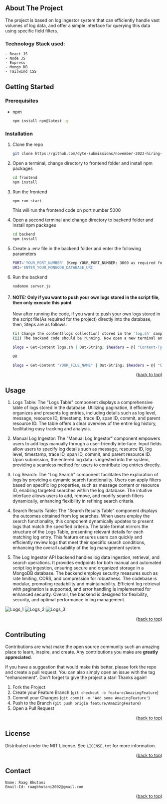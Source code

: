 <!-- ABOUT THE PROJECT -->
## About The Project
The project is based on log ingestor system that can efficiently handle vast volumes of log data, and offer a simple interface for querying this data using specific field filters.



### Technology Stack used:
```
- React JS
- Node JS
- Express
- Mongo DB
- Tailwind CSS
```


<!-- GETTING STARTED -->
## Getting Started
### Prerequisites

* npm
  ```sh
  npm install npm@latest -g
  ```

### Installation

1. Clone the repo
   ```sh
   git clone https://github.com/dyte-submissions/november-2023-hiring-bhutani2002.git
   ```
3. Open a terminal, change directory to frontend folder and install npm packages
   ```sh
   cd frontend
   npm install
   ```
4. Run the frontend
   ```sh
   npm run start
   ```
   This will run the frontend code on port number 5000
4. Open a second terminal and change directory to backend folder and install npm packages
   ```sh
   cd backend
   npm install
   ```
5. Create a .env file in the backend folder and enter the following parameters
   ```sh
   PORT='YOUR_PORT_NUMBER' [Keep YOUR_PORT_NUMBER: 3000 as required for the project]
   URI='ENTER_YOUR_MONGODB_DATABASE_URI'
   ```
6. Run the backend
   ```sh
   nodemon server.js
   ```

7. #### NOTE: Only if you want to push your own logs stored in the script file, then only execute this point
   Now after running the code, if you want to push your own logs stored in the script file(As required for the project) directly into the database, then,
   Steps are as follows:
   ```sh
   (i) Change the content[logs collection] stored in the 'log.sh' sample file to your provided content, or add your file with the sh extension containing the logs. [Note: content should be array of log objects].
   (ii) The backend code should be running. Now open a new terminal and run this following command to ingest the logs to the database.
   ```
   ```sh
   $logs = Get-Content logs.sh | Out-String; $headers = @{ "Content-Type" = "application/json" }; Invoke-RestMethod -Uri http://localhost:3000/ingest/auto -Method Post -Headers $headers -Body $logs

   OR

   $logs = Get-Content "YOUR_FILE_NAME" | Out-String; $headers = @{ "Content-Type" = "application/json" }; Invoke-RestMethod -Uri http://localhost:3000/ingest/auto -Method Post -Headers $headers -Body $logs
   ```

<p align="right">(<a href="#readme-top">back to top</a>)</p>



<!-- USAGE EXAMPLES -->
## Usage
1. Logs Table:
The "Logs Table" component displays a comprehensive table of logs stored in the database. Utilizing pagination, it efficiently organizes and presents log entries, including details such as log level, message, resource ID, timestamp, trace ID, span ID, commit, and parent resource ID. The table offers a clear overview of the entire log history, facilitating easy tracking and analysis.

2. Manual Log Ingestor:
The "Manual Log Ingestor" component empowers users to add logs manually through a user-friendly interface. Input fields allow users to specify log details such as message, resource ID, log level, timestamp, trace ID, span ID, commit, and parent resource ID. Upon submission, the entered log data is ingested into the system, providing a seamless method for users to contribute log entries directly.

3. Log Search:
The "Log Search" component facilitates the exploration of logs by providing a dynamic search functionality. Users can apply filters based on specific log properties, such as message content or resource ID, enabling targeted searches within the log database. The intuitive interface allows users to add, remove, and modify search filters dynamically, enhancing flexibility in refining search criteria.

4. Search Results Table:
The "Search Results Table" component displays the outcomes obtained from log searches. When users employ the search functionality, this component dynamically updates to present logs that match the specified criteria. The table format mirrors the structure of the Logs Table, presenting relevant details for each matching log entry. This feature ensures users can quickly and efficiently review logs that meet their specific search conditions, enhancing the overall usability of the log management system.

5. The Log Ingestor API backend handles log data ingestion, retrieval, and search operations. It provides endpoints for both manual and automated script log ingestion, ensuring secure and organized storage in a MongoDB database. The backend employs security measures such as rate limiting, CORS, and compression for robustness. The codebase is modular, promoting readability and maintainability. Efficient log retrieval with pagination is supported, and error handling is implemented for enhanced security. Overall, the backend is designed for flexibility, security, and optimal performance in log management.

![Logs_1](https://github.com/dyte-submissions/november-2023-hiring-bhutani2002/assets/84590758/ed3a4d58-3d41-4198-ac04-f498dc4f605d)
![Logs_2](https://github.com/dyte-submissions/november-2023-hiring-bhutani2002/assets/84590758/75f23b47-be07-42b2-a0f6-42e1c269c0a8)
![Logs_3](https://github.com/dyte-submissions/november-2023-hiring-bhutani2002/assets/84590758/d4375f8a-eca1-4aa2-bcf1-40a3e4bb66e9)


<p align="right">(<a href="#readme-top">back to top</a>)</p>

<!-- CONTRIBUTING -->
## Contributing

Contributions are what make the open source community such an amazing place to learn, inspire, and create. Any contributions you make are **greatly appreciated**.

If you have a suggestion that would make this better, please fork the repo and create a pull request. You can also simply open an issue with the tag "enhancement".
Don't forget to give the project a star! Thanks again!

1. Fork the Project
2. Create your Feature Branch (`git checkout -b feature/AmazingFeature`)
3. Commit your Changes (`git commit -m 'Add some AmazingFeature'`)
4. Push to the Branch (`git push origin feature/AmazingFeature`)
5. Open a Pull Request

<p align="right">(<a href="#readme-top">back to top</a>)</p>



<!-- LICENSE -->
## License

Distributed under the MIT License. See `LICENSE.txt` for more information.

<p align="right">(<a href="#readme-top">back to top</a>)</p>



<!-- CONTACT -->
## Contact
```
Name: Raag Bhutani
Email-Id: raagbhutani2002@gmail.com
```
<p align="right">(<a href="#readme-top">back to top</a>)</p>



<!-- MARKDOWN LINKS & IMAGES -->
<!-- https://www.markdownguide.org/basic-syntax/#reference-style-links -->
[contributors-shield]: https://img.shields.io/github/contributors/github_username/repo_name.svg?style=for-the-badge
[contributors-url]: https://github.com/github_username/repo_name/graphs/contributors
[forks-shield]: https://img.shields.io/github/forks/github_username/repo_name.svg?style=for-the-badge
[forks-url]: https://github.com/github_username/repo_name/network/members
[stars-shield]: https://img.shields.io/github/stars/github_username/repo_name.svg?style=for-the-badge
[stars-url]: https://github.com/github_username/repo_name/stargazers
[issues-shield]: https://img.shields.io/github/issues/github_username/repo_name.svg?style=for-the-badge
[issues-url]: https://github.com/github_username/repo_name/issues
[license-shield]: https://img.shields.io/github/license/github_username/repo_name.svg?style=for-the-badge
[license-url]: https://github.com/github_username/repo_name/blob/master/LICENSE.txt
[linkedin-shield]: https://img.shields.io/badge/-LinkedIn-black.svg?style=for-the-badge&logo=linkedin&colorB=555
[linkedin-url]: https://linkedin.com/in/linkedin_username
[product-screenshot]: images/screenshot.png
[Next.js]: https://img.shields.io/badge/next.js-000000?style=for-the-badge&logo=nextdotjs&logoColor=white
[Next-url]: https://nextjs.org/
[React.js]: https://img.shields.io/badge/React-20232A?style=for-the-badge&logo=react&logoColor=61DAFB
[React-url]: https://reactjs.org/
[Vue.js]: https://img.shields.io/badge/Vue.js-35495E?style=for-the-badge&logo=vuedotjs&logoColor=4FC08D
[Vue-url]: https://vuejs.org/
[Angular.io]: https://img.shields.io/badge/Angular-DD0031?style=for-the-badge&logo=angular&logoColor=white
[Angular-url]: https://angular.io/
[Svelte.dev]: https://img.shields.io/badge/Svelte-4A4A55?style=for-the-badge&logo=svelte&logoColor=FF3E00
[Svelte-url]: https://svelte.dev/
[Laravel.com]: https://img.shields.io/badge/Laravel-FF2D20?style=for-the-badge&logo=laravel&logoColor=white
[Laravel-url]: https://laravel.com
[Bootstrap.com]: https://img.shields.io/badge/Bootstrap-563D7C?style=for-the-badge&logo=bootstrap&logoColor=white
[Bootstrap-url]: https://getbootstrap.com
[JQuery.com]: https://img.shields.io/badge/jQuery-0769AD?style=for-the-badge&logo=jquery&logoColor=white
[JQuery-url]: https://jquery.com 
